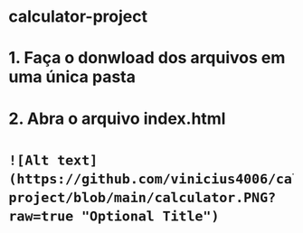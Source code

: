 # calculator-project

<h1>1. Faça o donwload dos arquivos em uma única pasta<h1>
  <h1>2. Abra o arquivo index.html<h1>
    
    ![Alt text](https://github.com/vinicius4006/calculator-project/blob/main/calculator.PNG?raw=true "Optional Title")
